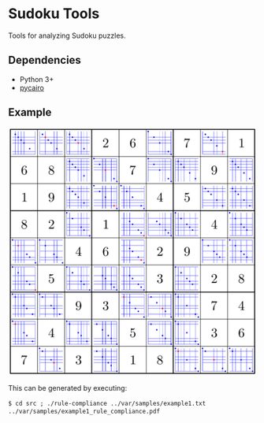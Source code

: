 # Sudoku Tools

Tools for analyzing Sudoku puzzles.

## Dependencies

- Python 3+
- [pycairo](https://pypi.org/project/pycairo/)

## Example

![Example highlighting requirements for rule compliance](var/demo/example1_rule_compliance.png)

This can be generated by executing:

```shell
$ cd src ; ./rule-compliance ../var/samples/example1.txt ../var/samples/example1_rule_compliance.pdf
```

